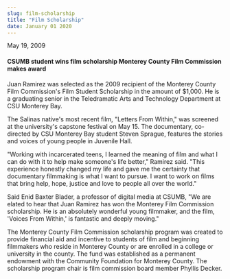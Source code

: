 ```yaml
---
slug: film-scholarship
title: "Film Scholarship"
date: January 01 2020
---
```


<p>May 19, 2009
</p><h4>CSUMB student wins film scholarship Monterey County Film Commission makes award</h4><p>Juan Ramirez was selected as the 2009 recipient of the Monterey County Film Commission's Film Student Scholarship in the amount of $1,000. He is a graduating senior in the Teledramatic Arts and Technology Department at CSU Monterey Bay.
</p><p>The Salinas native's most recent film, "Letters From Within," was screened at the university's capstone festival on May 15. The documentary, co-directed by CSU Monterey Bay student Steven Sprague, features the stories and voices of young people in Juvenile Hall.
</p><p>"Working with incarcerated teens, I learned the meaning of film and what I can do with it to help make someone's life better," Ramirez said. "This experience honestly changed my life and gave me the certainty that documentary filmmaking is what I want to pursue. I want to work on films that bring help, hope, justice and love to people all over the world."
</p><p>Said Enid Baxter Blader, a professor of digital media at CSUMB, "We are elated to hear that Juan Ramirez has won the Monterey Film Commission scholarship. He is an absolutely wonderful young filmmaker, and the film, 'Voices From Within,' is fantastic and deeply moving."
</p><p>The Monterey County Film Commission scholarship program was created to provide financial aid and incentive to students of film and beginning filmmakers who reside in Monterey County or are enrolled in a college or university in the county.  The fund was established as a permanent endowment with the Community Foundation for Monterey County. The scholarship program chair is film commission board member Phyllis Decker.
</p>
